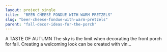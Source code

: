 ```yaml
---
layout: project_single
title:  "BEER CHEESE FONDUE WITH WARM PRETZELS"
slug: "beer-cheese-fondue-with-warm-pretzels"
parent: "fall-decor-ideas-for-the-porch"
---
```

A TASTE OF AUTUMN       The sky is the limit when decorating the front porch for fall. Creating a welcoming look can be created with vin...